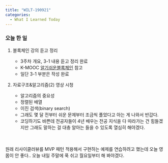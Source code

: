 ```yaml
---
title: "WILT-190921"
categories:
  - What I Learned Today
---
```


### 오늘 한 일

1. 블록체인 강의 듣고 정리
    - 3주차 개요, 3-1 내용 듣고 정리 완료
    - K-MOOC [알기쉬운블록체인] 참고
    - 일단 3-1 부분은 작성 완료

2. 자료구조&알고리즘(2) 영상 시청
    - 알고리즘의 중요성
    - 정렬된 배열
    - 이진 검색(binary search)
    - 그래도 몇 달 전부터 쉬운 문제부터 조금씩 풀었다고 아는 게 나와서 반갑다. 
    - 코딩하기도 바쁜데 전공자들이 4년 배우는 전공 지식을 다 따라가는 건 힘들겠지만 그래도 말하는 걸 대충 알아는 들을 수 있도록 열심히 해야겠다.

<br><br>
원래 리사이클러뷰를 MVP 패턴 적용해서 구현하는 예제를 연습하려고 했는데 오늘 영 몸이 안 좋다.. 오늘 내일 주말에 푹 쉬고 월요일부터 해 봐야겠다.



[알기쉬운블록체인]: http://www.kmooc.kr/courses/course-v1:SJCU+SJCU01+2019_2/course/
